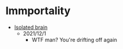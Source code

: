 # Immportality
- [Isolated brain](https://en.wikipedia.org/wiki/Isolated_brain)
  - 2021/12/1
    - WTF man? You're drifting off again